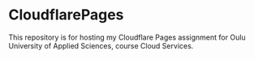 # CloudflarePages

This repository is for hosting my Cloudflare Pages assignment for Oulu University of Applied Sciences, course Cloud Services.
